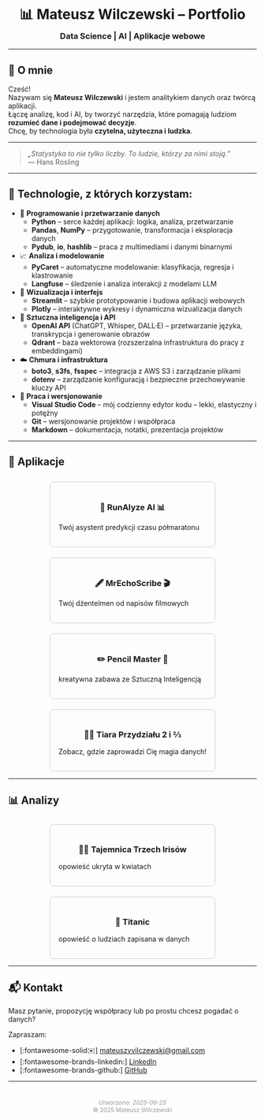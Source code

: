 <h1 align="center" style="margin-bottom: 0.2em;">📊 <strong>Mateusz Wilczewski – Portfolio</strong></h1>
<h3 align="center" style="margin-top: 0;">Data Science | AI | Aplikacje webowe</h3>

---

## 👋 **O mnie**

Cześć!  
Nazywam się **Mateusz Wilczewski** i jestem analitykiem danych oraz twórcą aplikacji.  
Łączę analizę, kod i AI, by tworzyć narzędzia, które pomagają ludziom **rozumieć dane i podejmować decyzje**.  
Chcę, by technologia była **czytelna, użyteczna i ludzka**.

---

> *„Statystyka to nie tylko liczby. To ludzie, którzy za nimi stoją.”*  
> — Hans Rosling

---

## 🧰 **Technologie**, z których korzystam:

- 🐍 **Programowanie i przetwarzanie danych**
    - **Python** – serce każdej aplikacji: logika, analiza, przetwarzanie
    - **Pandas**, **NumPy** – przygotowanie, transformacja i eksploracja danych
    - **Pydub**, **io**, **hashlib** – praca z multimediami i danymi binarnymi
- 📈 **Analiza i modelowanie** 
    - **PyCaret** – automatyczne modelowanie: klasyfikacja, regresja i klastrowanie
    - **Langfuse** – śledzenie i analiza interakcji z modelami LLM
- 🎨 **Wizualizacja i interfejs** 
    - **Streamlit** – szybkie prototypowanie i budowa aplikacji webowych
    - **Plotly** – interaktywne wykresy i dynamiczna wizualizacja danych
- 🤖 **Sztuczna inteligencja i API** 
    - **OpenAI API** (ChatGPT, Whisper, DALL·E) – przetwarzanie języka, transkrypcja i generowanie obrazów
    - **Qdrant** – baza wektorowa (rozszerzalna infrastruktura do pracy z embeddingami)
- ☁️ **Chmura i infrastruktura**
    - **boto3**, **s3fs**, **fsspec** – integracja z AWS S3 i zarządzanie plikami
    - **dotenv** – zarządzanie konfiguracją i bezpieczne przechowywanie kluczy API
- 🧪 **Praca i wersjonowanie** 
    - **Visual Studio Code** – mój codzienny edytor kodu – lekki, elastyczny i potężny
    - **Git** – wersjonowanie projektów i współpraca
    - **Markdown** – dokumentacja, notatki, prezentacja projektów



---

## 🚀 **Aplikacje**

<div style="display: flex; flex-wrap: wrap; justify-content: center; gap: 1.5em; margin-top: 2em;">

<a href="runalyze_ai_app/index.html" style="text-decoration: none;">
  <div style="border: 1px solid #ccc; border-radius: 8px; width: 300px; min-width: 240px; padding: 1.2em;">
    <h3 align="center">🏃 <strong>RunAlyze AI </strong>📊</h3>
    <p>Twój asystent predykcji czasu półmaratonu</p>
  </div>
</a>

<a href="mr_echoscribe/index.html" style="text-decoration: none;">
  <div style="border: 1px solid #ccc; border-radius: 8px; width: 300px; min-width: 240px; padding: 1.2em;">
    <h3 align="center">🖋️ <strong>MrEchoScribe</strong> 🎬</h3>
    <p>Twój dżentelmen od napisów filmowych</p>
  </div>
</a>

<a href="kolorowanka/index.html" style="text-decoration: none;">
  <div style="border: 1px solid #ccc; border-radius: 8px; width: 300px; min-width: 240px; padding: 1.2em;">
    <h3 align="center">✏️ <strong>Pencil Master</strong> 📖</h3>
    <p>kreatywna zabawa ze Sztuczną Inteligencją</p>
  </div>
</a>

<a href="find_friends_app/index.html" style="text-decoration: none;">
  <div style="border: 1px solid #ccc; border-radius: 8px; width: 300px; min-width: 240px; padding: 1.2em;">
    <h3 align="center">🧙‍♂️ <strong>Tiara Przydziału 2 i ⅔ </strong></h3>
    <p>Zobacz, gdzie zaprowadzi Cię magia danych!</p>
  </div>
</a>


</div>

---

## 📊 **Analizy**

<div style="display: flex; flex-wrap: wrap; justify-content: center; gap: 1.5em; margin-top: 2em;">

<a href="iris/index.html" style="text-decoration: none;">
  <div style="border: 1px solid #ccc; border-radius: 8px; width: 300px; min-width: 240px; padding: 1.2em;">
    <h3 align="center">🕵️‍♀️ <strong>Tajemnica Trzech Irisów</strong></h3>
    <p>opowieść ukryta w kwiatach</p>
  </div>
</a>

<a href="titanic/index.html" style="text-decoration: none;">
  <div style="border: 1px solid #ccc; border-radius: 8px; width: 300px; min-width: 240px; padding: 1.2em;">
    <h3 align="center">🚢 <strong>Titanic</strong></h3>
    <p>opowieść o ludziach zapisana w danych</p>
  </div>
</a>

</div>

---

## 📬 **Kontakt**

Masz pytanie, propozycję współpracy lub po prostu chcesz pogadać o danych?  

Zapraszam:
- [:fontawesome-solid:envelope:] [mateuszvvilczewski@gmail.com](mailto:mateuszvvilczewski@gmail.com)  
- [:fontawesome-brands-linkedin:] <a href="https://www.linkedin.com/in/mateusz-wilczewski-667298370/" target="_blank" rel="noopener">LinkedIn</a>  
- [:fontawesome-brands-github:] <a href="https://github.com/Mateusz-93" target="_blank" rel="noopener">GitHub</a>

---

<div style="text-align: center; font-size: 0.85em; color: #999; margin-top: 3em;">
  <em>Utworzono: 2025-06-25</em><br>
  © 2025 Mateusz Wilczewski
</div>
